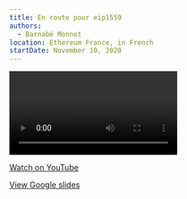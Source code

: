 ```yaml
---
title: En route pour eip1559
authors:
  - Barnabé Monnot
location: Ethereum France, in French
startDate: November 10, 2020
---
```


<video src="https://www.youtube.com/watch?v=p8M5RpiUG8o"></video>

[Watch on YouTube](https://www.youtube.com/watch?v=p8M5RpiUG8o)

[View Google slides](https://docs.google.com/presentation/u/1/d/1MuO7egGTleSXrYcQH9B6IZ-NrMNyTPmypLb4MN9d9SE/edit?usp=sharing)

